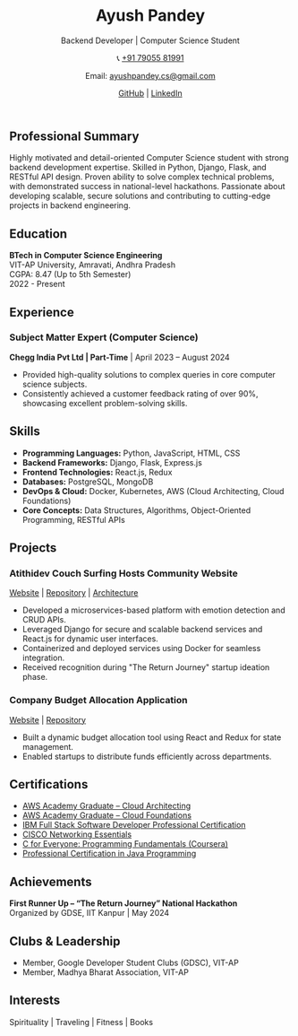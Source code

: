 <!DOCTYPE html>
<html lang="en">
<head>
    <meta charset="UTF-8">
    <meta name="viewport" content="width=device-width, initial-scale=1.0">
    <title>Ayush Pandey's GitHub Profile</title>
</head>
<body>
    <header>
        <h1>Ayush Pandey</h1>
        <p>Backend Developer | Computer Science Student</p>
        <p>📞 <a href="tel:+917905581991">+91 79055 81991</a></p>
        <p>Email: <a href="mailto:ayushpandey.cs@gmail.com">ayushpandey.cs@gmail.com</a></p>
        <p><a href="https://github.com/ayush-pandey">GitHub</a> | <a href="https://www.linkedin.com/in/ayush-pandey">LinkedIn</a></p>
    </header>
    <h2>Professional Summary</h2>
    <p>Highly motivated and detail-oriented Computer Science student with strong backend development expertise. Skilled in Python, Django, Flask, and RESTful API design. Proven ability to solve complex technical problems, with demonstrated success in national-level hackathons. Passionate about developing scalable, secure solutions and contributing to cutting-edge projects in backend engineering.</p>   
    <h2>Education</h2>
    <p><strong>BTech in Computer Science Engineering</strong><br>
    VIT-AP University, Amravati, Andhra Pradesh<br>
    CGPA: 8.47 (Up to 5th Semester)<br>
    2022 - Present</p>
    <h2>Experience</h2>
    <h3>Subject Matter Expert (Computer Science)</h3>
    <p><strong>Chegg India Pvt Ltd | Part-Time</strong> | April 2023 – August 2024</p>
    <ul>
        <li>Provided high-quality solutions to complex queries in core computer science subjects.</li>
        <li>Consistently achieved a customer feedback rating of over 90%, showcasing excellent problem-solving skills.</li>
    </ul>   
    <h2>Skills</h2>
    <ul>
        <li><strong>Programming Languages:</strong> Python, JavaScript, HTML, CSS</li>
        <li><strong>Backend Frameworks:</strong> Django, Flask, Express.js</li>
        <li><strong>Frontend Technologies:</strong> React.js, Redux</li>
        <li><strong>Databases:</strong> PostgreSQL, MongoDB</li>
        <li><strong>DevOps & Cloud:</strong> Docker, Kubernetes, AWS (Cloud Architecting, Cloud Foundations)</li>
        <li><strong>Core Concepts:</strong> Data Structures, Algorithms, Object-Oriented Programming, RESTful APIs</li>
    </ul>   
    <h2>Projects</h2>
    <h3>Atithidev Couch Surfing Hosts Community Website</h3>
    <p><a href="https://yourwebsite.link">Website</a> | <a href="https://github.com/yourrepo">Repository</a> | <a href="https://link-to-architecture.com">Architecture</a></p>
    <ul>
        <li>Developed a microservices-based platform with emotion detection and CRUD APIs.</li>
        <li>Leveraged Django for secure and scalable backend services and React.js for dynamic user interfaces.</li>
        <li>Containerized and deployed services using Docker for seamless integration.</li>
        <li>Received recognition during "The Return Journey" startup ideation phase.</li>
    </ul>
    <h3>Company Budget Allocation Application</h3>
    <p><a href="https://yourwebsite.link">Website</a> | <a href="https://github.com/yourrepo">Repository</a></p>
    <ul>
        <li>Built a dynamic budget allocation tool using React and Redux for state management.</li>
        <li>Enabled startups to distribute funds efficiently across departments.</li>
    </ul>
    <h2>Certifications</h2>
    <ul>
        <li><a href="https://www.awsacademy.com">AWS Academy Graduate – Cloud Architecting</a></li>
        <li><a href="https://www.awsacademy.com">AWS Academy Graduate – Cloud Foundations</a></li>
        <li><a href="https://www.ibm.com/certifications">IBM Full Stack Software Developer Professional Certification</a></li>
        <li><a href="https://www.cisco.com/certifications">CISCO Networking Essentials</a></li>
        <li><a href="https://www.coursera.org">C for Everyone: Programming Fundamentals (Coursera)</a></li>
        <li><a href="https://www.coursera.org">Professional Certification in Java Programming</a></li>
    </ul>
    <h2>Achievements</h2>
    <p><strong>First Runner Up – “The Return Journey” National Hackathon</strong><br>
    Organized by GDSE, IIT Kanpur | May 2024</p>
    <h2>Clubs & Leadership</h2>
    <ul>
        <li>Member, Google Developer Student Clubs (GDSC), VIT-AP</li>
        <li>Member, Madhya Bharat Association, VIT-AP</li>
    </ul>
   <h2>Interests</h2>
    <p>Spirituality | Traveling | Fitness | Books</p>
</body>
</html>

